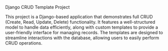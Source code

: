 Django CRUD Template Project

This project is a Django-based application that demonstrates full CRUD (Create, Read, Update, Delete) functionality. It features a well-structured model to handle data efficiently, along with custom templates to provide a user-friendly interface for managing records. The templates are designed to streamline interactions with the database, allowing users to easily perform CRUD operations.
